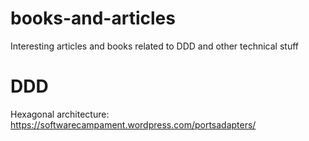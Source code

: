 # books-and-articles
Interesting articles and books related to DDD and other technical stuff


# DDD
Hexagonal architecture: https://softwarecampament.wordpress.com/portsadapters/
